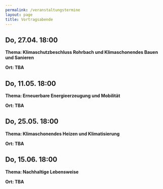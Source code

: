 ```yaml
---
permalink: /veranstaltungstermine
layout: page
title: Vortragsabende
---
```


## __Do, 27.04. 18:00__
__Thema: Klimaschutzbeschluss Rohrbach und Klimaschonendes Bauen und Sanieren__

__Ort: TBA__

## __Do, 11.05. 18:00__
__Thema: Erneuerbare Energieerzeugung und Mobilität__

__Ort: TBA__

## __Do, 25.05. 18:00__
__Thema: Klimaschonendes Heizen und Klimatisierung__

__Ort: TBA__

## __Do, 15.06. 18:00__
__Thema: Nachhaltige Lebensweise__

__Ort: TBA__
